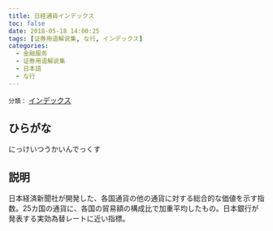 ```yaml
---
title: 日経通貨インデックス
toc: false
date: 2018-05-18 14:00:25
tags: [证券用语解说集, な行, インデックス]
categories:
  - 金融服务
  - 证券用语解说集
  - 日本語
  - な行
---
```


`分類：` [インデックス](/tags/インデックス/)

## ひらがな

にっけいつうかいんでっくす

## 説明

日本経済新聞社が開発した、各国通貨の他の通貨に対する総合的な価値を示す指数。25カ国の通貨に、各国の貿易額の構成比で加重平均したもの。日本銀行が発表する実効為替レートに近い指標。
